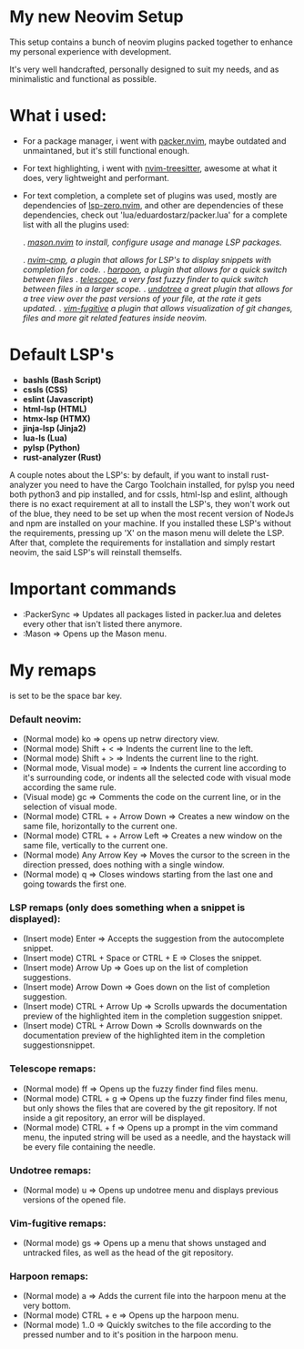 # My new Neovim Setup

This setup contains a bunch of neovim plugins packed together to enhance my personal experience with development.

It's very well handcrafted, personally designed to suit my needs, and as minimalistic and functional as possible.

# What i used:

- For a package manager, i went with [packer.nvim](https://github.com/wbthomason/packer.nvim), maybe outdated and unmaintaned, but it's still functional enough.

- For text highlighting, i went with [nvim-treesitter](https://github.com/nvim-treesitter/nvim-treesitter), awesome at what it does, very lightweight and performant.

- For text completion, a complete set of plugins was used, mostly are dependencies of [lsp-zero.nvim](https://github.com/VonHeikemen/lsp-zero.nvim), and other are dependencies of these dependencies, check out 'lua/eduardostarz/packer.lua' for a complete list with all the plugins used:

    . *[mason.nvim](https://github.com/williamboman/mason.nvim) to install, configure usage and manage LSP packages.*

    . *[nvim-cmp](https://github.com/hrsh7th/nvim-cmp), a plugin that allows for LSP's to display snippets with completion for code.*
    . *[harpoon](https://github.com/theprimaegen/harpoon), a plugin that allows for a quick switch between files*
    . *[telescope](https://github.com/nvim-telescope/telescope.nvim), a very fast fuzzy finder to quick switch between files in a larger scope.*
    . *[undotree](https://github.com/mbbill/undotree) a great plugin that allows for a tree view over the past versions of your file, at the rate it gets updated.*
    . *[vim-fugitive](https://github.com/tpope/vim-fugitive) a plugin that allows visualization of git changes, files and more git related features inside neovim.*


# Default LSP's

- **bashls (Bash Script)**
- **cssls (CSS)**
- **eslint (Javascript)**
- **html-lsp (HTML)**
- **htmx-lsp (HTMX)**
- **jinja-lsp (Jinja2)**
- **lua-ls (Lua)**
- **pylsp (Python)**
- **rust-analyzer (Rust)**

A couple notes about the LSP's: by default, if you want to install rust-analyzer you need to have the Cargo Toolchain installed, for pylsp you need both python3 and pip installed, and for cssls, html-lsp and eslint, although there is no exact requirement at all to install the LSP's, they won't work out of the blue, they need to be set up when the most recent version of NodeJs and npm are installed on your machine. If you installed these LSP's without the requirements, pressing up 'X' on the mason menu will delete the LSP. After that, complete the requirements for installation and simply restart neovim, the said LSP's will reinstall themselfs.

# Important commands

- :PackerSync => Updates all packages listed in packer.lua and deletes every other that isn't listed there anymore.
- :Mason => Opens up the Mason menu.

# My remaps

<leader> is set to be the space bar key.


### Default neovim:
- (Normal mode) <leader>ko => opens up netrw directory view.
- (Normal mode) Shift + < => Indents the current line to the left.
- (Normal mode) Shift + > => Indents the current line to the right.
- (Normal mode, Visual mode) = => Indents the current line according to it's surrounding code, or indents all the selected code with visual mode according the same rule.
- (Visual mode) gc => Comments the code on the current line, or in the selection of visual mode.
- (Normal mode) CTRL + <leader> + Arrow Down => Creates a new window on the same file, horizontally to the current one.
- (Normal mode) CTRL + <leader> + Arrow Left => Creates a new window on the same file, vertically to the current one.
- (Normal mode) <leader> Any Arrow Key => Moves the cursor to the screen in the direction pressed, does nothing with a single window.
- (Normal mode) <leader>q => Closes windows starting from the last one and going towards the first one.

### LSP remaps (only does something when a snippet is displayed):
- (Insert mode) Enter => Accepts the suggestion from the autocomplete snippet.
- (Insert mode) CTRL + Space or CTRL + E => Closes the snippet.
- (Insert mode) Arrow Up => Goes up on the list of completion suggestions.
- (Insert mode) Arrow Down => Goes down on the list of completion suggestion.
- (Insert mode) CTRL + Arrow Up => Scrolls upwards the documentation preview of the highlighted item in the completion suggestion snippet.
- (Insert mode) CTRL + Arrow Down => Scrolls downwards on the documentation preview of the highlighted item in the completion suggestionsnippet.


### Telescope remaps:

- (Normal mode) <leader>ff => Opens up the fuzzy finder find files menu.
- (Normal mode) CTRL + g => Opens up the fuzzy finder find files menu, but only shows the files that are covered by the git repository. If not inside a git repository, an error will be displayed.
- (Normal mode) CTRL + f => Opens up a prompt in the vim command menu, the inputed string will be used as a needle, and the haystack will be every file containing the needle.


### Undotree remaps:

- (Normal mode) <leader>u => Opens up undotree menu and displays previous versions of the opened file. 


### Vim-fugitive remaps: 
- (Normal mode) <leader>gs => Opens up a menu that shows unstaged and untracked files, as well as the head of the git repository.


### Harpoon remaps: 

- (Normal mode) <leader>a => Adds the current file into the harpoon menu at the very bottom.
- (Normal mode) CTRL + e => Opens up the harpoon menu.
- (Normal mode) <leader> 1..0 => Quickly switches to the file according to the pressed number and to it's position in the harpoon menu.
